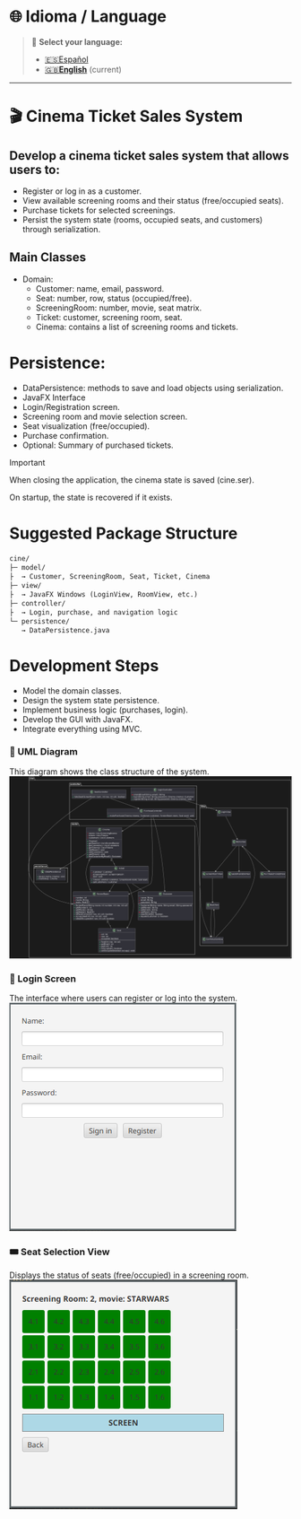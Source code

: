 # 🌐 Idioma / Language  
> 📌 **Select your language:**  
> - [🇪🇸Español](README.es.md)  
> - [🇬🇧**English**](README.md) (current)  
---


 🎬 Cinema Ticket Sales System
======
## Develop a cinema ticket sales system that allows users to:
- Register or log in as a customer.
- View available screening rooms and their status (free/occupied seats).
- Purchase tickets for selected screenings.
- Persist the system state (rooms, occupied seats, and customers) through serialization.

## Main Classes
* Domain:
  - Customer: name, email, password.
  - Seat: number, row, status (occupied/free).
  - ScreeningRoom: number, movie, seat matrix.
  - Ticket: customer, screening room, seat.
  - Cinema: contains a list of screening rooms and tickets.

# Persistence:
* DataPersistence: methods to save and load objects using serialization.
* JavaFX Interface
* Login/Registration screen.
* Screening room and movie selection screen.
* Seat visualization (free/occupied).
* Purchase confirmation.
* Optional: Summary of purchased tickets.

> [!IMPORTANT]
> When closing the application, the cinema state is saved (cine.ser).
> 
> On startup, the state is recovered if it exists.

# Suggested Package Structure
```console
cine/
├─ model/
├  → Customer, ScreeningRoom, Seat, Ticket, Cinema
├─ view/
├  → JavaFX Windows (LoginView, RoomView, etc.)
├─ controller/ 
├  → Login, purchase, and navigation logic
└─ persistence/ 
   → DataPersistence.java
```

# Development Steps

* Model the domain classes.
* Design the system state persistence.
* Implement business logic (purchases, login).
* Develop the GUI with JavaFX.
* Integrate everything using MVC.


### 📐 UML Diagram
This diagram shows the class structure of the system.
![UML Diagram](images/ticketManagerUML.png)

### 🔐 Login Screen
The interface where users can register or log into the system.
![Login Screen](images/login.png)

### 🎟️ Seat Selection View
Displays the status of seats (free/occupied) in a screening room.
![Seat View](images/election.png)



